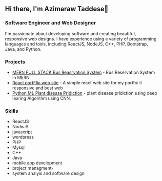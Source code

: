 
## Hi there, I'm  Azimeraw Taddese👋
### Software Engineer and Web Designer

I'm passionate about developing software and creating beautiful, responsive web designs. I have experience using a variety of programming languages and tools, including ReactJS, NodeJS, C++, PHP, Bootstrap, Java, and Python.

### Projects

- [MERN FULL STACK Bus Reasrvation System](https://github.com/Azime12/React-App-bus-reservation-System) - Bus Reservation System  in MERN
- [React portFlio web site](https://github.com/Azime12/My-Portflio-React-app) - A simple react web site for my portfoi it responsive and best web
- [Python ML Plant disease Pridiction](https://github.com/jonsebking/python-blackjack) - plant disease pridiction using deep learing Algorithm using CNN.

### Skills

- ReactJS
- NodeJS
- javascript
- wordpress
- PHP
- Mysql
- C++
- Java
- mobile app development
- project managment-
- system analyis and software design
